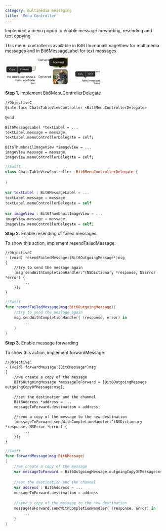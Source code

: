```yaml
---
category: multimedia messaging
title: 'Menu Controller'
---
```


Implement a menu popup to enable message forwarding, resending and text copying.

This menu controller is available in Bit6ThumbnailImageView for multimedia messages and in Bit6MessageLabel for text messages.

<img style="max-width:20%" src="images/menu_copy.png"/>
<img style="max-width:20%" src="images/menu_foward.png"/>
<img style="max-width:20%" src="images/menu_failed.png"/>

__Step 1.__ Implement Bit6MenuControllerDelegate

```objc
//ObjectiveC
@interface ChatsTableViewController <Bit6MenuControllerDelegate>

@end

Bit6MessageLabel *textLabel = ...
textLabel.message = message;
textLabel.menuControllerDelegate = self;
    
Bit6ThumbnailImageView *imageView = ...
imageView.message = message;
imageView.menuControllerDelegate = self;
```



```swift
//Swift
class ChatsTableViewController :Bit6MenuControllerDelegate {

}

var textLabel : Bit6MessageLabel = ...
textLabel.message = message
textLabel.menuControllerDelegate = self
    
var imageView : Bit6ThumbnailImageView = ...
imageView.message = message;
imageView.menuControllerDelegate = self;
```

__Step 2.__ Enable resending of failed messages

To show this action, implement resendFailedMessage:

```objc
//ObjectiveC
- (void) resendFailedMessage:(Bit6OutgoingMessage*)msg
{
    //try to send the message again
    [msg sendWithCompletionHandler:^(NSDictionary *response, NSError *error) {
        ...
    }];
}
```

```swift
//Swift
func resendFailedMessage(msg:Bit6OutgoingMessage){
    //try to send the message again
    msg.sendWithCompletionHandler{ (response, error) in
        ...
    }
}
```

__Step 3.__ Enable message forwarding

To show this action, implement forwardMessage:

```objc
//ObjectiveC
- (void) forwardMessage:(Bit6Message*)msg
{
    //we create a copy of the message
    Bit6OutgoingMessage *messageToForward = [Bit6OutgoingMessage outgoingCopyOfMessage:msg];
    
    //set the destination and the channel
    Bit6Address *address = ...
    messageToForward.destination = address;

    //send a copy of the message to the new destination
    [messageToForward sendWithCompletionHandler:^(NSDictionary *response, NSError *error) {
        ...
    }];
}
```
```swift
//Swift
func forwardMessage(msg:Bit6Message)
{
    //we create a copy of the message
    var messageToForward = Bit6OutgoingMessage.outgoingCopyOfMessage(msg)
    
    //set the destination and the channel
    var address : Bit6Address = ...
    messageToForward.destination = address

    //send a copy of the message to the new destination
    messageToForward.sendWithCompletionHandler{ (response, error) in
        ...
    }
}
```